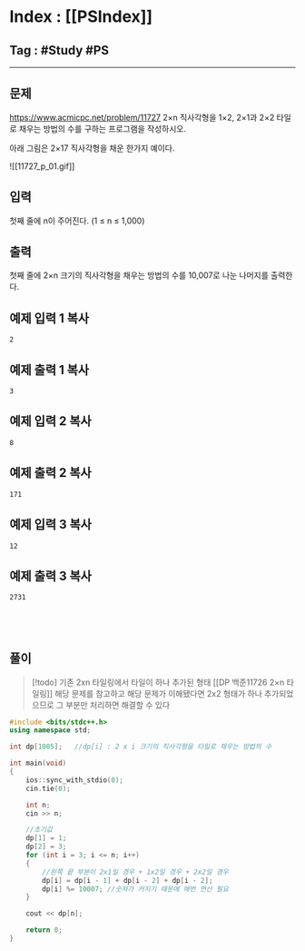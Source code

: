 # Index : [[PSIndex]]
## Tag : #Study #PS
---

## 문제
https://www.acmicpc.net/problem/11727
2×n 직사각형을 1×2, 2×1과 2×2 타일로 채우는 방법의 수를 구하는 프로그램을 작성하시오.

아래 그림은 2×17 직사각형을 채운 한가지 예이다.

![[11727_p_01.gif]]

## 입력

첫째 줄에 n이 주어진다. (1 ≤ n ≤ 1,000)

## 출력

첫째 줄에 2×n 크기의 직사각형을 채우는 방법의 수를 10,007로 나눈 나머지를 출력한다.

## 예제 입력 1 복사

```
2
```
## 예제 출력 1 복사

```
3
```

## 예제 입력 2 복사

```
8
```

## 예제 출력 2 복사

```
171
```

## 예제 입력 3 복사

```
12
```

## 예제 출력 3 복사

```
2731
```
   
---
## 풀이
> [!todo] 기존 2xn 타일링에서 타일이 하나 추가된 형태
> [[DP 백준11726 2×n 타일링]] 해당 문제를 참고하고 해당 문제가 이해됐다면
> 2x2 형태가 하나 추가되었으므로 그 부분만 처리하면 해결할 수 있다
```cpp
#include <bits/stdc++.h>
using namespace std;

int dp[1005];   //dp[i] : 2 x i 크기의 직사각형을 타일로 채우는 방법의 수

int main(void) 
{
    ios::sync_with_stdio(0);
    cin.tie(0);

    int n;
    cin >> n;

    //초기값
    dp[1] = 1;
    dp[2] = 3;
    for (int i = 3; i <= n; i++)
    {
        //왼쪽 끝 부분이 2x1일 경우 + 1x2일 경우 + 2x2일 경우
        dp[i] = dp[i - 1] + dp[i - 2] + dp[i - 2];
        dp[i] %= 10007; //숫자가 커지기 때문에 매번 연산 필요
    }

    cout << dp[n];

    return 0;
}
```
